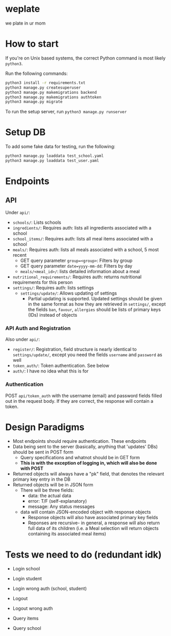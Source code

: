 # weplate
we plate in ur mom

# How to start

If you're on Unix based systems, the correct Python command is most likely `python3`.

Run the following commands:

```bash
python3 install -r requirements.txt
python3 manage.py createsuperuser
python3 manage.py makemigrations backend
python3 manage.py makemigrations authtoken
python3 manage.py migrate
```

To run the setup server, run `python3 manage.py runserver`

# Setup DB

To add some fake data for testing, run the following:

```bash
python3 manage.py loaddata test_school.yaml
python3 manage.py loaddata test_user.yaml
```

# Endpoints

## API

Under `api/`:

- `schools/`: Lists schools
- `ingredients/`: Requires auth: lists all ingredients associated with a school
- `school_items/`: Requires auth: lists all meal items associated with a school
- `meals/`: Requires auth: lists all meals associated with a school, 5 most recent
  - GET query parameter `group=<group>`: Filters by group
  - GET query parameter `date=yyyy-mm-dd`: Filters by day
  - `meals/<meal_id>/`: lists detailed information about a meal
- `nutritional_requirements/`: Requires auth: returns nutritional requirements for this person
- `settings/`: Requires auth: lists settings
  - `settings/update/`: Allows updating of settings
    - Partial updating is supported.  Updated settings should be given in the same format as how they are retrieved in `settings/`, except the fields `ban`, `favour`, `allergies` should be lists of primary keys (IDs) instead of objects

### API Auth and Registration

Also under `api/`:

- `register/`: Registration, field structure is nearly identical to `settings/update/`, except you need the fields `username` and `password` as well
- `token_auth/`: Token authentication.  See below
- `auth/`: I have no idea what this is for

### Authentication

POST `api/token_auth` with the username (email) and password fields filled out in the request body.
If they are correct, the response will contain a token.

# Design Paradigms

- Most endpoints should require authentication.  These endpoints
- Data being sent to the server (basically, anything that 'updates' DBs) should be sent in POST form
  - Query specifications and whatnot should be in GET form
  - **This is with the exception of logging in, which will also be done with POST**
- Returned objects will always have a "pk" field, that denotes the relevant primary key entry in the DB
- Returned objects will be in JSON form
  - There will be three fields:
    - data: the actual data
    - error: T/F (self-explanatory)
    - message: Any status messages
  - data will contain JSON-encoded object with response objects
    - Response objects will also have associated primary key fields
    - Reponses are recursive- in general, a response will also return full data of its children (i.e. a Meal selection will return objects containing its associated meal items)

# Tests we need to do (redundant idk)

- Login school
- Login student
- Login wrong auth (school, student)
- Logout
- Logout wrong auth

- Query items
- Query school